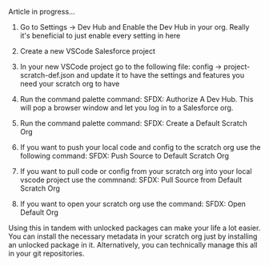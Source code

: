 Article in progress...

1) Go to Settings -> Dev Hub and Enable the Dev Hub in your org. Really it's beneficial to just enable every setting in here  

2) Create a new VSCode Salesforce project

3) In your new VSCode project go to the following file: config -> project-scratch-def.json and update it to have the settings and features you need your scratch org to have

4) Run the command palette command: SFDX: Authorize A Dev Hub. This will pop a browser window and let you log in to a Salesforce org.

5) Run the command palette command: SFDX: Create a Default Scratch Org

6) If you want to push your local code and config to the scratch org use the following command: SFDX: Push Source to Default Scratch Org

7) If you want to pull code or config from your scratch org into your local vscode project use the commnand: SFDX: Pull Source from Default Scratch Org

8) If you want to open your scratch org use the command: SFDX: Open Default Org

Using this in tandem with unlocked packages can make your life a lot easier. You can install the necessary metadata in your scratch org just by installing an unlocked package in it. Alternatively, you can technically manage this all in your git repositories.



